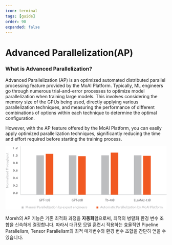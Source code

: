 ```yaml
---
icon: terminal
tags: [guide]
order: 90
expanded: false
---
```


# Advanced Parallelization(AP)

### What is Advanced Parallelization?

Advanced Parallelization (AP) is an optimized automated distributed parallel processing feature provided by the MoAI Platform. Typically, ML engineers go through numerous trial-and-error processes to optimize model parallelization when training large models. This involves considering the memory size of the GPUs being used, directly applying various parallelization techniques, and measuring the performance of different combinations of options within each technique to determine the optimal configuration.

However, with the AP feature offered by the MoAI Platform, you can easily apply optimized parallelization techniques, significantly reducing the time and effort required before starting the training process.


![](overview_05.png)

Moreh의 AP 기능은 기존 최적화 과정을 **자동화**함으로써, 최적의 병렬화 환경 변수 조합을 신속하게 결정합니다. 따라서 대규모 모델 훈련시 적용하는 효율적인 Pipeline Parallelism, Tensor Parallelism의 최적 매개변수와 환경 변수 조합을 간단히 얻을 수 있습니다.
